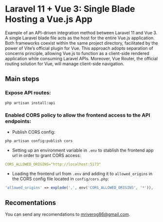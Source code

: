 # Laravel 11 + Vue 3: Single Blade Hosting a Vue.js App
Example of an API-driven integration method between Laravel 11 and Vue 3. A single Laravel blade file acts as the host for the entire Vue.js application. Both frameworks coexist within the same project directory, facilitated by the power of Vite’s official plugin for Vue. This approach adopts separation of concerns principle, allowing Vue.js to function as a client-side rendered application while consuming Laravel APIs. Moreover, Vue Router, the official routing solution for Vue, will manage client-side navigation.

## Main steps

### Expose API routes:
```bash
php artisan install:api
```

### Enabled CORS policy to allow the frontend access to the API endpoints:

* Publish CORS config:
```bash
php artisan config:publish cors
```
* Setting up an environment variable in `.env` to stablish the frontend app url in order to grant CORS access:
```yml
CORS_ALLOWED_ORIGINS="http://localhost:5173"
```
* Loading the frontend url from `.env` and adding it to `allowed_origins` in the CORS config file located in `config/cors.php`:
  
```php
'allowed_origins' => explode(',', env('CORS_ALLOWED_ORIGINS', '*')),
```


## Recomentations

You can send any recomendations to [mriverog86@gmail.com](mailto:mriverog86@gmail.com).
